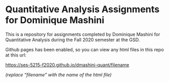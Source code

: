 # Quantitative Analysis Assignments for Dominique Mashini

This is a repository for assignments completed by Dominique Mashini for Quantitative Analysis during the Fall 2020 semester at the GSD.

Github pages has been enabled, so you can view any html files in this repo at this url:

https://ses-5215-f2020.github.io/dmashini-quant/filename

*(replace “filename” with the name of the html file)*
